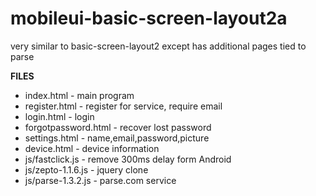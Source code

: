 # mobileui-basic-screen-layout2a
very similar to basic-screen-layout2 except has additional pages tied to parse

**FILES**

* index.html - main program
* register.html - register for service, require email
* login.html - login
* forgotpassword.html - recover lost password
* settings.html - name,email,password,picture
* device.html - device information
* js/fastclick.js - remove 300ms delay form Android
* js/zepto-1.1.6.js - jquery clone
* js/parse-1.3.2.js - parse.com service
